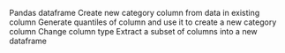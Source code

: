 Pandas dataframe
Create new category column from data in existing column
Generate quantiles of column and use it to create a new category column
Change column type
Extract a subset of columns into a new dataframe
